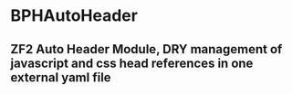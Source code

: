 BPHAutoHeader
==============

ZF2 Auto Header Module, DRY management of javascript and css head references in one external yaml file
------------------------------------------------------------------------------------------------------


